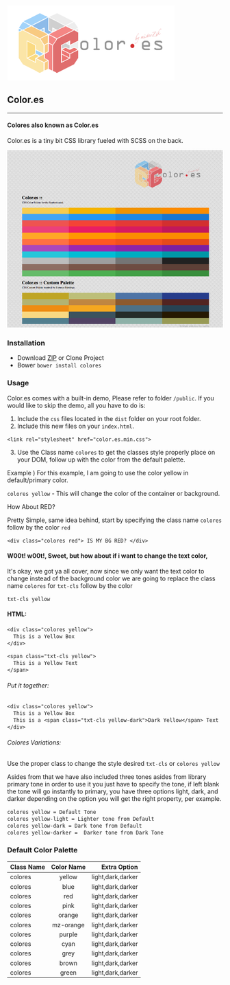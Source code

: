 ![alt text](colores-logo.png "Color.es by MisterZik")
## Color.es
---
#### Colores also known as Color.es

Color.es is a tiny bit CSS library fueled with SCSS on the back.

![alt text](Showcase-legacy.png "Background colors & Font Colors based on Popular Palettes for 2017. (CSS Only)")

### Installation
* Download [ZIP](https://github.com/misterzik/Colores/archive/master.zip) or Clone Project
* Bower
`bower install colores`


### Usage
Color.es comes with a built-in demo, Please refer to folder `/public`. If you would like to skip the demo, all you have to do is:

1. Include the `css` files located in the `dist` folder on your root folder.
2. Include this new files on your `index.html`.
```
<link rel="stylesheet" href="color.es.min.css">
```
3. Use the Class name `colores` to get the classes style properly place on your DOM, follow up with the color from the default palette.

Example )
For this example, I am going to use the color yellow in default/primary color.

 `colores yellow` - This will change the color of the container or background.


 How About RED?
 
 Pretty Simple, same idea behind, start by specifying the class name `colores` follow by the color `red`
 
 ``` 
 <div class="colores red"> IS MY BG RED? </div>
```


#### W00t! w00t!, Sweet, but how about if i want to change the text color,
It's okay, we got ya all cover, now since we only want the text color to change instead of the background color
we are going to replace the class name `colores` for `txt-cls` follow by the color

 ```
 txt-cls yellow
 ``` 
 
#### HTML:
```
<div class="colores yellow">
  This is a Yellow Box
</div>
```

```
<span class="txt-cls yellow">
  This is a Yellow Text
</span>
```

###### Put it together:
```
<div class="colores yellow">
  This is a Yellow Box
  This is a <span class="txt-cls yellow-dark">Dark Yellow</span> Text
</div>
```
###### Colores Variations:
Use the proper class to change the style desired `txt-cls` or
`colores yellow`

Asides from that we have also included three tones asides from library primary tone in order to use it
you just have to specify the tone, if left blank the tone will go instantly to primary, you have three options light, dark, and darker
depending on the option you will get the right property, per example.

 ```
 colores yellow = Default Tone
 colores yellow-light = Lighter tone from Default 
 colores yellow-dark = Dark tone from Default
 colores yellow-darker =  Darker tone from Dark Tone
 ```


### Default Color Palette

| Class Name  |  Color Name   | Extra Option      |
| ------------|:-------------:| -----------------:|
| colores     | yellow        | light,dark,darker |
| colores     | blue        | light,dark,darker |
| colores     | red       | light,dark,darker |
| colores     | pink       | light,dark,darker |
| colores     | orange        | light,dark,darker |
| colores     | mz-orange        | light,dark,darker |
| colores     | purple        | light,dark,darker |
| colores     | cyan        | light,dark,darker |
| colores     | grey        | light,dark,darker |
| colores     | brown       | light,dark,darker |
| colores     | green       | light,dark,darker |

